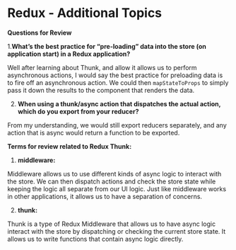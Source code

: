 # Redux - Additional Topics

**Questions for Review**

1.**What’s the best practice for “pre-loading” data into the store (on application start) in a Redux application?**

Well after learning about Thunk, and allow it allows us to perform asynchronous actions, I would say the best practice for preloading data is to fire off an asynchronous action. We could then `mapStateToProps` to simply pass it down the results to the component that renders the data.

2. **When using a thunk/async action that dispatches the actual action, which do you export from your reducer?**

From my understanding, we would still export reducers separately, and any action that is async would return a function to be exported.

**Terms for review related to Redux Thunk:**

1. **middleware:** 

Middleware allows us to use different kinds of async logic to interact with the store. We can then dispatch actions and check the store state while keeping the logic all separate from our UI logic. Just like middleware works in other applications, it allows us to have a separation of concerns.

2. **thunk:** 

Thunk is a type of Redux Middleware that allows us to have async logic interact with the store by dispatching or checking the current store state. It allows us to write functions that contain async logic directly.